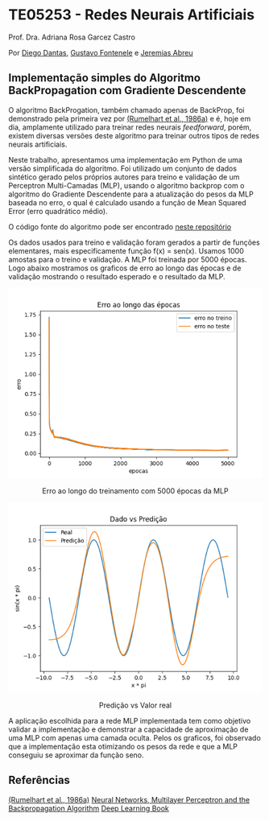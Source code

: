 # TE05253 - Redes Neurais Artificiais
Prof. Dra. Adriana Rosa Garcez Castro

Por [Diego Dantas](https://github.com/diegodantasf), [Gustavo Fontenele](https://github.com/gustavofont) e [Jeremias Abreu](https://github.com/j-abreu)

## Implementação simples do Algoritmo BackPropagation com Gradiente Descendente

O algoritmo BackProgation, também chamado apenas de BackProp, foi demonstrado pela primeira vez por [(Rumelhart et al., 1986a)](https://www.nature.com/articles/323533a0) e é, hoje em dia, amplamente utilizado para treinar redes neurais _feedforward_, porém, existem diversas versões deste algoritmo para treinar outros tipos de redes neurais artificiais.

Neste trabalho, apresentamos uma implementação em Python de uma versão simplificada do algoritmo. Foi utilizado um conjunto de dados sintético gerado pelos próprios autores para treino e validação de um Perceptron Multi-Camadas (MLP), usando o algoritmo backprop com o algoritmo do Gradiente Descendente para a atualização do pesos da MLP baseada no erro, o qual é calculado usando a função de Mean Squared Error (erro quadrático médio).

O código fonte do algoritmo pode ser encontrado [neste repositório](https://github.com/diegodantasf/ufpa-rna-backprop)

Os dados usados para treino e validação foram gerados a partir de funções elementares, mais especificamente função f(x) = sen(x). Usamos 1000 amostas para o treino e validação. A MLP foi treinada por 5000 épocas. Logo abaixo mostramos os graficos de erro ao longo das épocas e de validação mostrando o resultado esperado e o resultado da MLP.

<p align="center">
  <img width="550" src="./plots/losses_test-loss-0.04079817681500775.png">
  <div align="center">Erro ao longo do treinamento com 5000 épocas da MLP</div>
</p>

<p align="center">
  <img width="550" src="./plots/predictions_test-loss-0.04079817681500775.png">
  <div align="center">Predição vs Valor real</div>
</p>


A aplicação escolhida para a rede MLP implementada tem como objetivo validar a implementação e demonstrar a capacidade de aproximação de uma MLP com apenas uma camada oculta. Pelos os graficos, foi observado que a implementação esta otimizando os pesos da rede e que a MLP conseguiu se aproximar da função seno. 

## Referências 

[(Rumelhart et al., 1986a)](https://www.nature.com/articles/323533a0)
[Neural Networks, Multilayer Perceptron and the Backpropagation Algorithm](https://medium.com/@tiago.tmleite/neural-networks-multilayer-perceptron-and-the-backpropagation-algorithm-a5cd5b904fde)
[Deep Learning Book](https://www.deeplearningbook.com.br/algoritmo-backpropagation-parte1-grafos-computacionais-e-chain-rule/)
